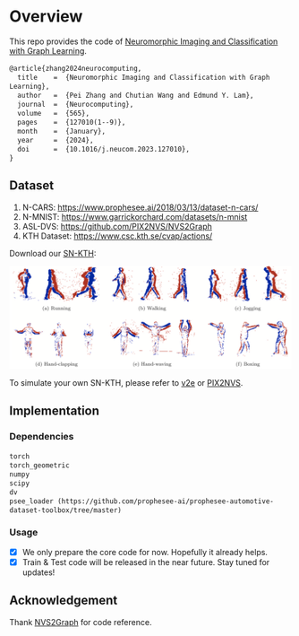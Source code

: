 # Overview
This repo provides the code of [Neuromorphic Imaging and Classification with Graph Learning](https://doi.org/10.1016/j.neucom.2023.127010).
```
@article{zhang2024neurocomputing,
  title    =  {Neuromorphic Imaging and Classification with Graph Learning},
  author   =  {Pei Zhang and Chutian Wang and Edmund Y. Lam},
  journal  =  {Neurocomputing},
  volume   =  {565},
  pages    =  {127010(1--9)},
  month    =  {January},
  year     =  {2024},
  doi      =  {10.1016/j.neucom.2023.127010},
}
```
## Dataset
1. N-CARS:      https://www.prophesee.ai/2018/03/13/dataset-n-cars/
2. N-MNIST:     https://www.garrickorchard.com/datasets/n-mnist
3. ASL-DVS:     https://github.com/PIX2NVS/NVS2Graph
4. KTH Dataset: https://www.csc.kth.se/cvap/actions/

Download our [SN-KTH](https://connecthkuhk-my.sharepoint.com/:f:/g/personal/u3008016_connect_hku_hk/EqjkaexoM1xLjpvdjRghhpoBBHvT7RXG2HXygRKKso3zPg):

![SN-KTH](./imgs/snkth.png)

To simulate your own SN-KTH, please refer to [v2e](https://github.com/SensorsINI/v2e) or [PIX2NVS](https://github.com/PIX2NVS/PIX2NVS).

## Implementation
### Dependencies
```
torch
torch_geometric
numpy
scipy
dv
psee_loader (https://github.com/prophesee-ai/prophesee-automotive-dataset-toolbox/tree/master)
```
### Usage
- [x] We only prepare the core code for now. Hopefully it already helps.
- [x] Train & Test code will be released in the near future. Stay tuned for updates!

## Acknowledgement
Thank [NVS2Graph](https://github.com/PIX2NVS/NVS2Graph) for code reference.

